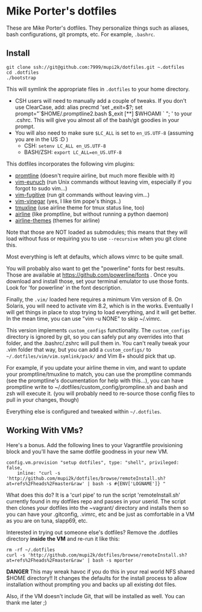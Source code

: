 Mike Porter's dotfiles
===============

These are Mike Porter's dotfiles. They personalize things such as aliases, bash
configurations, git prompts, etc. For example, `.bashrc`.


Install
-------

    git clone ssh://git@github.com:7999/mupi2k/dotfiles.git ~.dotfiles
    cd .dotfiles
    ./bootstrap

This will symlink the appropriate files in `.dotfiles` to your home directory.
 - CSH users will need to manually add a couple of tweaks.  If you don't use ClearCase, add:
    alias precmd 'set _exit=$?; set prompt="`$HOME/.promptline2.bash $_exit [**] $WHOAMI ` "; '
to your .cshrc. This will give you almost all of the bash/git goodies in your prompt.
 - You will also need to make sure `$LC_ALL` is set to `en_US.UTF-8` (assuming you are in the US :D )  
    - CSH: `setenv LC_ALL en_US.UTF-8`
    - BASH/ZSH: `export LC_ALL=en_US.UTF-8` 

This dotfiles incorporates the following vim plugins:
  - [promtline](https://github.com/edkolev/promptline.vim) (doesn't require airline, but much more flexible with it)
  - [vim-eunuch](https://github.com/tpope/vim-eunuch) (run Unix commands without leaving vim, especially if you forgot to sudo vim...)
  - [vim-fugitive](https://github.com/tpope/vim-fugitive) (run git commands without leaving vim...)
  - [vim-vinegar](https://github.com/tpope/vim-vinegar) (yes, I like tim pope's things..)
  - [tmuxline](https://github.com/edkolev/tmuxline.vim) (use airline theme for tmux status line, too)
  - [airline](https://github.com/vim-airline/vim-airline) (like promptline, but without running a python daemon)
  - [airline-themes](https://github.com/vim-airline/vim-airline-themes) (themes for airline)

Note that those are NOT loaded as submodules; this means that they will load without fuss or requiring you to use `--recursive` 
  when you git clone this.

Most everything is left at defaults, which allows vimrc to be quite small.

You will probably also want to get the "powerline" fonts for best results.  Those are available at 
https://github.com/powerline/fonts  . Once you download and install those, set your terminal emulator to use those fonts.
Look for 'for powerline' in the font description.

Finally, the `.vim/` loaded here requires a minimum Vim version of 8. On Solaris, you will need to activate vim 8.2, which is in the works.  Eventually I will get things in place to stop trying to load everything, and it will get better.  In the mean time, you can use "vim -u NONE" to skip ~/.vimrc.

This version implements `custom_configs` functionality.  The `custom_configs` directory is ignored by git, so you can safely
put any overrides into that folder, and the .bashrc/.zshrc will pull them in.  You can't really tweak your .vim folder that way, but 
you can add a `custom_configs/` to `~/.dotfiles/vim/vim.symlink/pack/` and Vim 8+ should pick that up. 

For example, if you update your airline theme in vim, and want to update your promptline/tmuxline to match, you can use the promptline commands (see the promptline's documentation for help with this...), you can have promptline write to ~/.dotfiles/custom_config/prompline.sh and bash and zsh will execute it. (you will probably need to re-source those config files to pull in your changes, though)
 
Everything else is configured and tweaked within `~/.dotfiles`.  


Working With VMs?
-----------------

Here's a bonus. Add the following lines to your Vagrantfile provisioning block
and you'll have the same dotfile goodness in your new VM.


    config.vm.provision "setup dotfiles", type: "shell", privileged: false,
        inline: "curl -s 'http://github.com/mupi2k/dotfiles/browse/remoteInstall.sh?at=refs%2Fheads%2Fmaster&raw' | bash -s #{ENV['LOGNAME']} "

What does this do? It is a 'curl pipe' to run the script 'remoteInstall.sh'
currently found in my dotfiles repo and passes in _your_ userid. The script
then clones _your_ dotfiles into the ~vagrant/ directory and installs them
so you can have your .gitconfig, .vimrc, etc and be just as comfortable in
a VM as you are on tuna, slapp69, etc.

Interested in trying out someone else's dotfiles? Remove the .dotfiles directory
**inside the VM** and re-run it like this:

    rm -rf ~/.dotfiles
    curl -s 'http://github.com/mupi2k/dotfiles/browse/remoteInstall.sh?at=refs%2Fheads%2Fmaster&raw' | bash -s mporter

**DANGER** This may wreak havoc if you do this in your real world NFS shared
$HOME directory!! It changes the defaults for the install process to allow
installation without prompting you and backs up all existing dot files.

Also, if the VM doesn't include Git, that will be installed as well. You can thank
me later ;)
